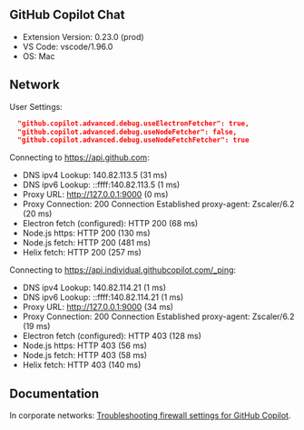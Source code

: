 ## GitHub Copilot Chat

- Extension Version: 0.23.0 (prod)
- VS Code: vscode/1.96.0
- OS: Mac

## Network

User Settings:
```json
  "github.copilot.advanced.debug.useElectronFetcher": true,
  "github.copilot.advanced.debug.useNodeFetcher": false,
  "github.copilot.advanced.debug.useNodeFetchFetcher": true
```

Connecting to https://api.github.com:
- DNS ipv4 Lookup: 140.82.113.5 (31 ms)
- DNS ipv6 Lookup: ::ffff:140.82.113.5 (1 ms)
- Proxy URL: http://127.0.0.1:9000 (0 ms)
- Proxy Connection: 200 Connection Established
	proxy-agent: Zscaler/6.2 (20 ms)
- Electron fetch (configured): HTTP 200 (68 ms)
- Node.js https: HTTP 200 (130 ms)
- Node.js fetch: HTTP 200 (481 ms)
- Helix fetch: HTTP 200 (257 ms)

Connecting to https://api.individual.githubcopilot.com/_ping:
- DNS ipv4 Lookup: 140.82.114.21 (1 ms)
- DNS ipv6 Lookup: ::ffff:140.82.114.21 (1 ms)
- Proxy URL: http://127.0.0.1:9000 (34 ms)
- Proxy Connection: 200 Connection Established
	proxy-agent: Zscaler/6.2 (19 ms)
- Electron fetch (configured): HTTP 403 (128 ms)
- Node.js https: HTTP 403 (56 ms)
- Node.js fetch: HTTP 403 (58 ms)
- Helix fetch: HTTP 403 (140 ms)

## Documentation

In corporate networks: [Troubleshooting firewall settings for GitHub Copilot](https://docs.github.com/en/copilot/troubleshooting-github-copilot/troubleshooting-firewall-settings-for-github-copilot).